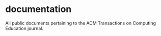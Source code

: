 # documentation
All public documents pertaining to the ACM Transactions on Computing Education journal.
